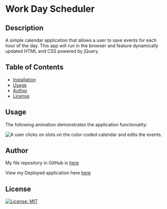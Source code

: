 # Work Day Scheduler

## Description

A simple calendar application that allows a user to save events for each hour of the day. This app will run in the browser and feature dynamically updated HTML and CSS powered by jQuery.

## Table of Contents
  * [Installation](#installation)
  * [Usage](#usage)
  * [Author](#author)
  * [License](#license)
## Usage

The following animation demonstrates the application functionality:

![A user clicks on slots on the color-coded calendar and edits the events.]()

## Author

My file repository in GitHub is [here](https://github.com/KaterynaTekmenzhi/work-day-scheduler)

View my Deployed application here [here](https://katerynatekmenzhi.github.io/work-day-scheduler/)

## License

[![License: MIT](https://img.shields.io/badge/License-MIT-yellow.svg)](https://opensource.org/licenses/MIT)
